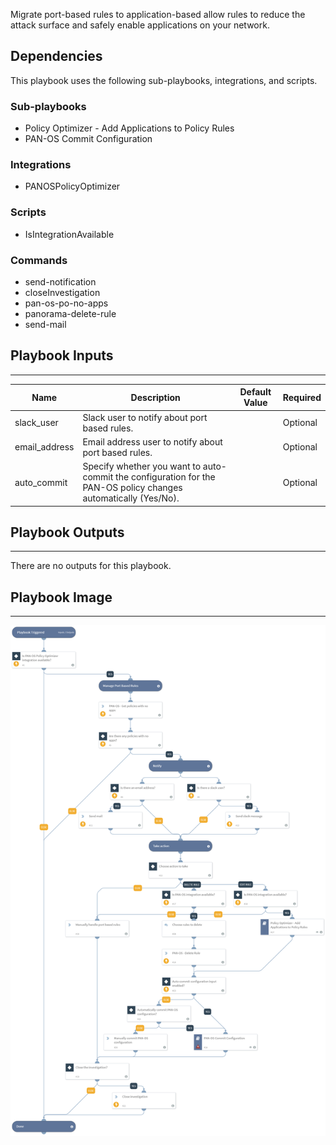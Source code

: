Migrate port-based rules to application-based allow rules to reduce the attack surface and safely enable applications on your network.


## Dependencies
This playbook uses the following sub-playbooks, integrations, and scripts.

### Sub-playbooks
* Policy Optimizer - Add Applications to Policy Rules
* PAN-OS Commit Configuration

### Integrations
* PANOSPolicyOptimizer

### Scripts
* IsIntegrationAvailable

### Commands
* send-notification
* closeInvestigation
* pan-os-po-no-apps
* panorama-delete-rule
* send-mail

## Playbook Inputs
---

| **Name** | **Description** | **Default Value** | **Required** |
| --- | --- | --- | --- |
| slack_user | Slack user to notify about port based rules. |  | Optional |
| email_address | Email address user to notify about port based rules. |  | Optional |
| auto_commit | Specify whether you want to auto-commit the configuration for the PAN-OS policy changes automatically \(Yes/No\). |  | Optional |

## Playbook Outputs
---
There are no outputs for this playbook.

## Playbook Image
---
![Policy Optimizer - Manage Port Based Rules](https://github.com/demisto/content/blob/82df056cff9dc4ce8b0753b341a4434593fa4608/Packs/PANOSPolicyOptimizer/doc_files/Policy_Optimizer_-_Manage_Port_Based_Rules.png?raw=true)